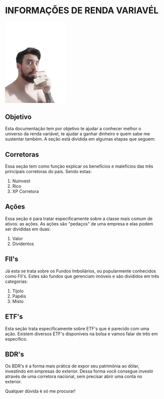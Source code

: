 # <b>INFORMAÇÕES DE RENDA VARIAVÉL</b>
<img src="foto.png" alt="drawing" width="200"/>

## <b>Objetivo</b>

Esta documentação tem por objetivo te ajudar a conhecer melhor o universo da renda variável, te ajudar a ganhar dinheiro e quem sabe me sustentar também.
A seção está dividida em algumas etapas que seguem:


## <b>Corretoras</b>

Essa seção tem como função explicar os benefícios e malefícios das três principais corretoras do país.
Sendo estas:

1. Nuinvest
2. Rico
3. XP Corretora


## <b>Ações</b>

Essa seção é para tratar especificamente sobre a classe mais comum de ativos: as ações.
As ações são "pedaços" de uma empresa e elas podem ser divididas em duas:

1. Valor
2. Dividentos


## <b>FII's</b>
Já esta se trata sobre os Fundos Imboliários, ou popularmente conhecidos como FII's.
Estes são fundos que gerenciam imóveis e são divididos em três categorias:

1. Tijolo
2. Papéis
3. Misto

## <b>ETF's</b>
Esta seção trata especificamente sobre ETF's que é parecido com uma ação.
Existem diversos ETF's disponíveis na bolsa e vamos falar de três em especifico.

## <b>BDR's</b>
Os BDR's é a forma mais prática de expor seu patrimônia ao dólar, investindo em empresas do exterior.
Dessa forma você consegue investir através de uma corretora nacional, sem precisar abrir uma conta no exterior.

Qualquer dúvida é só me procurar!